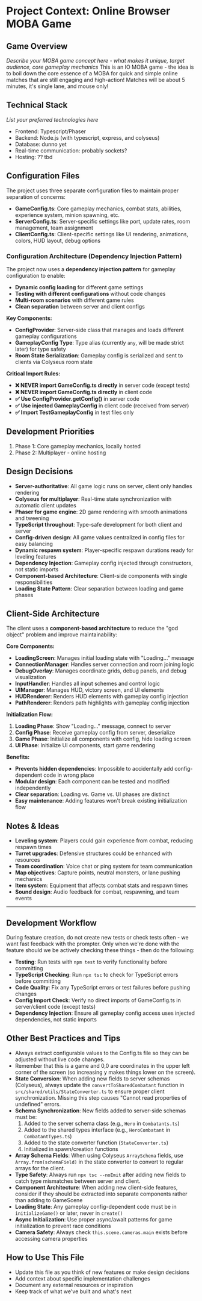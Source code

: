# Project Context: Online Browser MOBA Game

## Game Overview
*Describe your MOBA game concept here - what makes it unique, target audience, core gameplay mechanics*
This is an IO MOBA game - the idea is to boil down the core essence of a MOBA for quick and simple online matches that are still engaging and high-action! Matches will be about 5 minutes, it's single lane, and mouse only!


## Technical Stack
*List your preferred technologies here*
- Frontend: Typescript/Phaser
- Backend: Node.js (with typescript, express, and colyseus)
- Database: dunno yet
- Real-time communication: probably sockets? 
- Hosting: ?? tbd

## Configuration Files
The project uses three separate configuration files to maintain proper separation of concerns:
- **GameConfig.ts**: Core gameplay mechanics, combat stats, abilities, experience system, minion spawning, etc.
- **ServerConfig.ts**: Server-specific settings like port, update rates, room management, team assignment
- **ClientConfig.ts**: Client-specific settings like UI rendering, animations, colors, HUD layout, debug options

### Configuration Architecture (Dependency Injection Pattern)
The project now uses a **dependency injection pattern** for gameplay configuration to enable:
- **Dynamic config loading** for different game settings
- **Testing with different configurations** without code changes
- **Multi-room scenarios** with different game rules
- **Clean separation** between server and client configs

**Key Components:**
- **ConfigProvider**: Server-side class that manages and loads different gameplay configurations
- **GameplayConfig Type**: Type alias (currently `any`, will be made strict later) for type safety
- **Room State Serialization**: Gameplay config is serialized and sent to clients via Colyseus room state

**Critical Import Rules:**
- **❌ NEVER import GameConfig.ts directly** in server code (except tests)
- **❌ NEVER import GameConfig.ts directly** in client code
- **✅ Use ConfigProvider.getConfig()** in server code
- **✅ Use injected GameplayConfig** in client code (received from server)
- **✅ Import TestGameplayConfig** in test files only

## Development Priorities
1. Phase 1: Core gameplay mechanics, locally hosted
2. Phase 2: Multiplayer - online hosting

## Design Decisions
- **Server-authoritative**: All game logic runs on server, client only handles rendering
- **Colyseus for multiplayer**: Real-time state synchronization with automatic client updates
- **Phaser for game engine**: 2D game rendering with smooth animations and tweening
- **TypeScript throughout**: Type-safe development for both client and server
- **Config-driven design**: All game values centralized in config files for easy balancing
- **Dynamic respawn system**: Player-specific respawn durations ready for leveling features
- **Dependency Injection**: Gameplay config injected through constructors, not static imports
- **Component-based Architecture**: Client-side components with single responsibilities
- **Loading State Pattern**: Clear separation between loading and game phases

## Client-Side Architecture
The client uses a **component-based architecture** to reduce the "god object" problem and improve maintainability:

**Core Components:**
- **LoadingScreen**: Manages initial loading state with "Loading..." message
- **ConnectionManager**: Handles server connection and room joining logic
- **DebugOverlay**: Manages coordinate grids, debug panels, and debug visualization
- **InputHandler**: Handles all input schemes and control logic
- **UIManager**: Manages HUD, victory screen, and UI elements
- **HUDRenderer**: Renders HUD elements with gameplay config injection
- **PathRenderer**: Renders path highlights with gameplay config injection

**Initialization Flow:**
1. **Loading Phase**: Show "Loading..." message, connect to server
2. **Config Phase**: Receive gameplay config from server, deserialize
3. **Game Phase**: Initialize all components with config, hide loading screen
4. **UI Phase**: Initialize UI components, start game rendering

**Benefits:**
- **Prevents hidden dependencies**: Impossible to accidentally add config-dependent code in wrong place
- **Modular design**: Each component can be tested and modified independently
- **Clear separation**: Loading vs. Game vs. UI phases are distinct
- **Easy maintenance**: Adding features won't break existing initialization flow

## Notes & Ideas
- **Leveling system**: Players could gain experience from combat, reducing respawn times
- **Turret upgrades**: Defensive structures could be enhanced with resources
- **Team coordination**: Voice chat or ping system for team communication
- **Map objectives**: Capture points, neutral monsters, or lane pushing mechanics
- **Item system**: Equipment that affects combat stats and respawn times
- **Sound design**: Audio feedback for combat, respawning, and team events

---

## Development Workflow
During feature creation, do not create new tests or check tests often - we want fast feedback with the prompter. Only when we're done with the feature should we be actively checking these things - then do the following:
- **Testing**: Run tests with `npm test` to verify functionality before committing
- **TypeScript Checking**: Run `npx tsc` to check for TypeScript errors before committing
- **Code Quality**: Fix any TypeScript errors or test failures before pushing changes
- **Config Import Check**: Verify no direct imports of GameConfig.ts in server/client code (except tests)
- **Dependency Injection**: Ensure all gameplay config access uses injected dependencies, not static imports

## Other Best Practices and Tips
- Always extract configurable values to the Config.ts file so they can be adjusted without live code changes.
- Remember that this is a game and 0,0 are coordinates in the upper left corner of the screen (so increasing y makes things lower on the screen).
- **State Conversion**: When adding new fields to server schemas (Colyseus), always update the `convertToSharedCombatant` function in `src/shared/utils/StateConverter.ts` to ensure proper client synchronization. Missing this step causes "Cannot read properties of undefined" errors.
- **Schema Synchronization**: New fields added to server-side schemas must be:
  1. Added to the server schema class (e.g., `Hero` in `Combatants.ts`)
  2. Added to the shared types interface (e.g., `HeroCombatant` in `CombatantTypes.ts`)
  3. Added to the state converter function (`StateConverter.ts`)
  4. Initialized in spawn/creation functions
- **Array Schema Fields**: When using Colyseus `ArraySchema` fields, use `Array.from(schemaField)` in the state converter to convert to regular arrays for the client.
- **Type Safety**: Always run `npx tsc --noEmit` after adding new fields to catch type mismatches between server and client.
- **Component Architecture**: When adding new client-side features, consider if they should be extracted into separate components rather than adding to GameScene
- **Loading State**: Any gameplay config-dependent code must be in `initializeGame()` or later, never in `create()`
- **Async Initialization**: Use proper async/await patterns for game initialization to prevent race conditions
- **Camera Safety**: Always check `this.scene.cameras.main` exists before accessing camera properties

## How to Use This File
- Update this file as you think of new features or make design decisions
- Add context about specific implementation challenges
- Document any external resources or inspiration
- Keep track of what we've built and what's next
